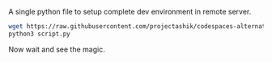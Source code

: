 A single python file to setup complete dev environment in remote server.

```bash
wget https://raw.githubusercontent.com/projectashik/codespaces-alternative-script/main/script.py
python3 script.py
```

Now wait and see the magic.